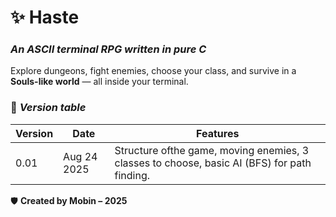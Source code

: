 # ✨ Haste
### *An ASCII terminal RPG written in pure C*

Explore dungeons, fight enemies, choose your class, and survive in a **Souls-like world** — all inside your terminal.  



### 🔮 *Version table*
| Version | Date |                     Features                     |
|---------|------|--------------------------------------------------|
| 0.01    | Aug 24 2025  | Structure ofthe game, moving enemies, 3 classes to choose, basic AI (BFS) for path finding. |









🛡️ **Created by Mobin – 2025**
